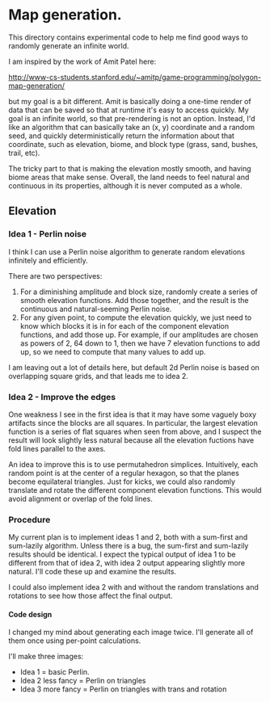 # Map generation.

This directory contains experimental code to help me
find good ways to randomly generate an infinite world.

I am inspired by the work of Amit Patel here:

http://www-cs-students.stanford.edu/~amitp/game-programming/polygon-map-generation/

but my goal is a bit different. Amit is basically doing a one-time
render of data that can be saved so that at runtime it's easy to access
quickly. My goal is an infinite world, so that pre-rendering is not
an option. Instead, I'd like an algorithm that can basically take an
(x, y) coordinate and a random seed, and quickly deterministically return
the information about that coordinate, such as elevation, biome, and
block type (grass, sand, bushes, trail, etc).

The tricky part to that is making the elevation mostly smooth, and having
biome areas that make sense. Overall, the land needs to feel natural and
continuous in its properties, although it is never computed as a whole.

## Elevation

### Idea 1 - Perlin noise

I think I can use a Perlin noise algorithm to generate random elevations
infinitely and efficiently.

There are two perspectives:

1. For a diminishing amplitude and block size, randomly create a series of smooth
   elevation functions. Add those together, and the result is the continuous
   and natural-seeming Perlin noise.
2. For any given point, to compute the elevation quickly, we just need to know
   which blocks it is in for each of the component elevation functions, and
   add those up. For example, if our amplitudes are chosen as powers of 2,
   64 down to 1, then we have 7 elevation functions to add up, so we need to
   compute that many values to add up.

I am leaving out a lot of details here, but default 2d Perlin noise is based
on overlapping square grids, and that leads me to idea 2.

### Idea 2 - Improve the edges

One weakness I see in the first idea is that it may have some vaguely
boxy artifacts since the blocks are all squares. In particular,
the largest elevation function is a series of flat squares when seen from
above, and I suspect the result will look slightly less natural because
all the elevation fuctions have fold lines parallel to the axes.

An idea to improve this is to use permutahedron simplices. Intuitively,
each random point is at the center of a regular hexagon, so that the planes become
equilateral triangles. Just for kicks, we could also randomly translate
and rotate the different component elevation functions. This would avoid
alignment or overlap of the fold lines.

### Procedure

My current plan is to implement ideas 1 and 2, both with a
sum-first and sum-lazily algorithm. Unless there is a bug, the sum-first
and sum-lazily results should be identical. I expect the typical output
of idea 1 to be different from that of idea 2, with idea 2 output
appearing slightly more natural. I'll code these up and examine
the results.

I could also implement idea 2 with and without the random translations
and rotations to see how those affect the final output.

#### Code design

I changed my mind about generating each image twice. I'll generate all
of them once using per-point calculations.

I'll make three images:

* Idea 1 = basic Perlin.
* Idea 2 less fancy = Perlin on triangles
* Idea 3 more fancy = Perlin on triangles with trans and rotation

